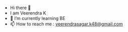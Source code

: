 - Hi there 👋 
- I am Veerendra K
- 🌱 I’m currently learning BE
- 📫 How to reach me :  veerendrasagar.k48@gmail.com

<!---
Veerendra-K/Veerendra-K is a ✨ special ✨ repository because its `README.md` (this file) appears on your GitHub profile.
You can click the Preview link to take a look at your changes.
--->
